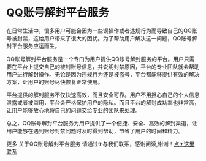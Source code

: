 # QQ账号解封平台服务

在日常生活中，很多用户可能会因为一些误操作或者违规行为而导致自己的QQ账号被封禁，这给用户带来了很大的困扰。为了帮助用户解决这一问题，QQ账号解封平台服务应运而生。

QQ账号解封平台服务是一个专门为用户提供QQ账号解封服务的平台。用户只需要在平台上提交自己的被封账号信息，并说明封禁原因，平台的专业团队就会帮助用户进行解封操作。无论是因为违规行为还是被盗号，平台都能够提供有效的解决方案，让用户的账号尽快恢复正常使用。

平台提供的解封服务不仅快速高效，而且安全可靠。用户不用担心自己的个人信息泄露或者被滥用，平台会严格保护用户的隐私。而且平台的解封成功率也非常高，让用户能够放心地将自己的问题交给专业的团队来处理。

总之，QQ账号解封平台服务为用户提供了一个便捷、安全、高效的解封渠道，让用户能够在遇到账号封禁问题时及时得到帮助，节省了用户的时间和精力。

更多 关于QQ账号解封平台服务 请通过✈与我们联系，感谢阅读,谢谢！[点✈这里联系](https://gg.k02.cc)